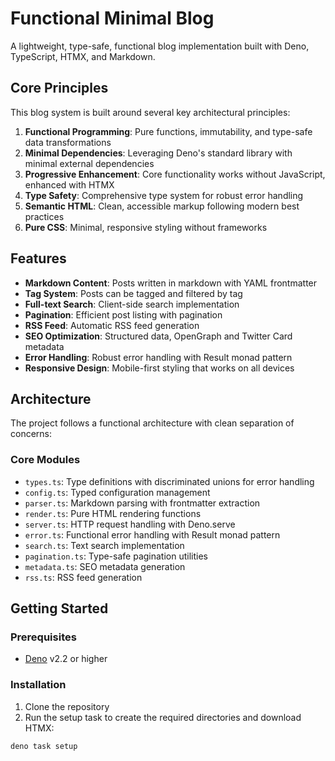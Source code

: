 # Functional Minimal Blog

A lightweight, type-safe, functional blog implementation built with Deno, TypeScript, HTMX, and Markdown.

## Core Principles

This blog system is built around several key architectural principles:

1. **Functional Programming**: Pure functions, immutability, and type-safe data transformations
2. **Minimal Dependencies**: Leveraging Deno's standard library with minimal external dependencies
3. **Progressive Enhancement**: Core functionality works without JavaScript, enhanced with HTMX
4. **Type Safety**: Comprehensive type system for robust error handling
5. **Semantic HTML**: Clean, accessible markup following modern best practices
6. **Pure CSS**: Minimal, responsive styling without frameworks

## Features

- **Markdown Content**: Posts written in markdown with YAML frontmatter
- **Tag System**: Posts can be tagged and filtered by tag
- **Full-text Search**: Client-side search implementation
- **Pagination**: Efficient post listing with pagination
- **RSS Feed**: Automatic RSS feed generation
- **SEO Optimization**: Structured data, OpenGraph and Twitter Card metadata
- **Error Handling**: Robust error handling with Result monad pattern
- **Responsive Design**: Mobile-first styling that works on all devices

## Architecture

The project follows a functional architecture with clean separation of concerns:

### Core Modules

- `types.ts`: Type definitions with discriminated unions for error handling
- `config.ts`: Typed configuration management
- `parser.ts`: Markdown parsing with frontmatter extraction
- `render.ts`: Pure HTML rendering functions
- `server.ts`: HTTP request handling with Deno.serve
- `error.ts`: Functional error handling with Result monad pattern
- `search.ts`: Text search implementation
- `pagination.ts`: Type-safe pagination utilities
- `metadata.ts`: SEO metadata generation
- `rss.ts`: RSS feed generation

## Getting Started

### Prerequisites

- [Deno](https://deno.land/) v2.2 or higher

### Installation

1. Clone the repository
2. Run the setup task to create the required directories and download HTMX:

```bash
deno task setup
